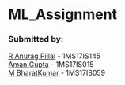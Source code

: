 # ML_Assignment
### Submitted by:
[R Anurag Pillai](https://github.com/CodesOfAnurag/) - 1MS17IS145 <br>
[Aman Gupta](https://github.com/aman1698) - 1MS17IS015 <br>
[M BharatKumar](https://github.com/MBharatKumar) - 1MS17IS059 <br>

